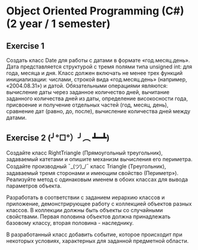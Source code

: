 # Object Oriented Programming (C#) (2 year / 1 semester)

## Exercise 1

Создать класс Date для работы с датами в формате «год.месяц.день». Дата представляется структурой с тремя полями типа unsigned int: для года, месяца и дня. Класс должен включать не менее трех функций инициализации: числами, строкой вида «год.месяц.день» (например, «2004.08.31») и датой. Обязательными операциями являются: вычисление даты через заданное количество дней, вычитание заданного количества дней из даты, определение високосности года, присвоение и получение отдельных частей (год, месяц, день), сравнение дат (равно, до, после), вычисление количества дней между датами.

## Exercise 2 (╯°□°）╯︵ ┻━┻)

Создайте класс RightTriangle (Прямоугольный треугольник), задаваемый катетами и опишите механизм вычисления его периметра. Создайте производный  ¯\_(ツ)_/¯  класс Triangle (Треугольник), задаваемый тремя сторонами и имеющим свойство (Периметр»). Реализуйте метод с одинаковым именем в обоих классах для вывода параметров объекта.

Разработать в соответствии с заданием иерархию классов и приложение, демонстрирующее работу с коллекцией объектов разных классов. В коллекции должны быть объекты со случайными свойствами. Первая половина объектов должна принадлежать базовому классу, вторая половина - наследнику.

В разработанный класс добавить событие, которое происходит при некоторых условиях, характерных для заданной предметной области.
